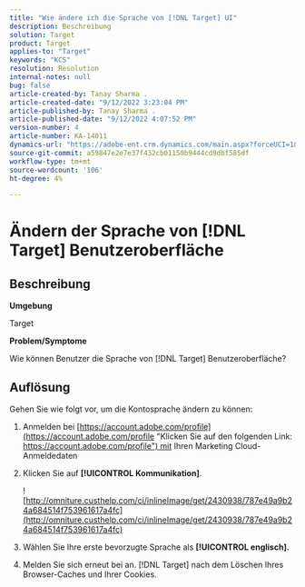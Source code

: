 ```yaml
---
title: "Wie ändere ich die Sprache von [!DNL Target] UI"
description: Beschreibung
solution: Target
product: Target
applies-to: "Target"
keywords: "KCS"
resolution: Resolution
internal-notes: null
bug: false
article-created-by: Tanay Sharma .
article-created-date: "9/12/2022 3:23:04 PM"
article-published-by: Tanay Sharma .
article-published-date: "9/12/2022 4:07:52 PM"
version-number: 4
article-number: KA-14011
dynamics-url: "https://adobe-ent.crm.dynamics.com/main.aspx?forceUCI=1&pagetype=entityrecord&etn=knowledgearticle&id=85baf5c8-ae32-ed11-9db1-002248086735"
source-git-commit: a59847e2e7e37f432cb01150b9444cd9dbf585df
workflow-type: tm+mt
source-wordcount: '106'
ht-degree: 4%

---
```


# Ändern der Sprache von [!DNL Target] Benutzeroberfläche

## Beschreibung

<b>Umgebung</b>

Target

<b>Problem/Symptome</b>

Wie können Benutzer die Sprache von [!DNL Target] Benutzeroberfläche?

## Auflösung

Gehen Sie wie folgt vor, um die Kontosprache ändern zu können:

1. Anmelden bei [https://account.adobe.com/profile](https://account.adobe.com/profile "Klicken Sie auf den folgenden Link: https://account.adobe.com/profile") mit Ihren Marketing Cloud-Anmeldedaten

1. Klicken Sie auf <b>[!UICONTROL Kommunikation]</b>.

   ![http://omniture.custhelp.com/ci/inlineImage/get/2430938/787e49a9b24a684514f753961617a4fc](http://omniture.custhelp.com/ci/inlineImage/get/2430938/787e49a9b24a684514f753961617a4fc)

1. Wählen Sie Ihre erste bevorzugte Sprache als <b>[!UICONTROL englisch].</b>

1. Melden Sie sich erneut bei an. [!DNL Target] nach dem Löschen Ihres Browser-Caches und Ihrer Cookies.
